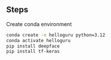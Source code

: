 ## Steps

Create conda environment

```bash
conda create -n helloguru python=3.12
conda activate helloguru
pip install deepface
pip install tf-keras
```
